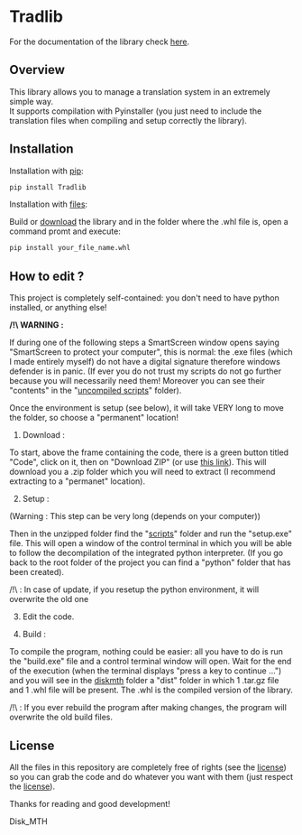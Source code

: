 # Tradlib



For the documentation of the library check [here](https://github.com/Disk-MTH/Tradlib/blob/master/diskmth/README.md).


## Overview

This library allows you to manage a translation system in an extremely simple way.   
It supports compilation with Pyinstaller (you just need to include the translation files when compiling and setup correctly the library).

## Installation

Installation with [pip](https://pypi.org/project/pip/):
```bash
pip install Tradlib
```
Installation with [files](https://github.com/Disk-MTH/Tradlib/releases):

Build or [download](https://github.com/Disk-MTH/Tradlib/releases) the library and in the folder where the .whl file is, open a command promt and execute:
```bash
pip install your_file_name.whl
```

## How to edit ?

This project is completely self-contained: you don't need to have python installed, or anything else!

****/!\ WARNING :****

If during one of the following steps a SmartScreen window opens saying "SmartScreen to protect your computer", this is normal: the .exe files (which I made entirely myself) do not have a digital signature therefore windows defender is in panic. (If ever you do not trust my scripts do not go further because you will necessarily need them! Moreover you can see their "contents" in the "[uncompiled scripts](https://github.com/Disk-MTH/Tradlib/tree/master/scripts/uncompiled%20scripts)" folder).

Once the environment is setup (see below), it will take VERY long to move the folder, so choose a "permanent" location!

1.  Download :

To start, above the frame containing the code, there is a green button titled "Code", click on it, then on "Download ZIP" (or use  [this link](https://github.com/Disk-MTH/Tradlib/archive/refs/heads/master.zip)). This will download you a .zip folder which you will need to extract (I recommend extracting to a "permanet" location).

2.  Setup :

(Warning : This step can be very long (depends on your computer))

Then in the unzipped folder find the "[scripts](https://github.com/Disk-MTH/Tradlib/tree/master/scripts)" folder and run the "setup.exe" file. This will open a window of the control terminal in which you will be able to follow the decompilation of the integrated python interpreter. (If you go back to the root folder of the project you can find a "python" folder that has been created).

/!\ : In case of update, if you resetup the python environment, it will overwrite the old one

3. Edit the code.


4.  Build :

To compile the program, nothing could be easier: all you have to do is run the "build.exe" file and a control terminal window will open. Wait for the end of the execution (when the terminal displays "press a key to continue ...") and you will see in the [diskmth](https://github.com/Disk-MTH/Tradlib/tree/master/diskmth) folder a "dist" folder in which 1 .tar.gz file and 1 .whl file will be present. The .whl is the compiled version of the library.

/!\ : If you ever rebuild the program after making changes, the program will overwrite the old build files.

## License

All the files in this repository are completely free of rights (see the  [license](https://github.com/Disk-MTH/Tradlib/blob/master/license.txt)) so you can grab the code and do whatever you want with them (just respect the  [license](https://github.com/Disk-MTH/Tradlib/blob/master/license.txt)).

Thanks for reading and good development!

Disk_MTH